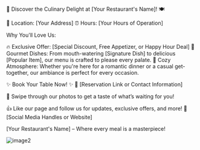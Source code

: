 🎉 Discover the Culinary Delight at [Your Restaurant's Name]! 🍽️

📍 Location: [Your Address]
⏰ Hours: [Your Hours of Operation]

Why You'll Love Us:

🔥 Exclusive Offer: [Special Discount, Free Appetizer, or Happy Hour Deal]
🍲 Gourmet Dishes: From mouth-watering [Signature Dish] to delicious [Popular Item], our menu is crafted to please every palate.
🌟 Cozy Atmosphere: Whether you're here for a romantic dinner or a casual get-together, our ambiance is perfect for every occasion.

✨ Book Your Table Now! ✨
🔗 [Reservation Link or Contact Information]

📸 Swipe through our photos to get a taste of what’s waiting for you!

👍 Like our page and follow us for updates, exclusive offers, and more!
📲 [Social Media Handles or Website]

[Your Restaurant's Name] – Where every meal is a masterpiece!

![image2](https://github.com/user-attachments/assets/fde7a554-c944-43bc-8feb-f8e342192bdc)
